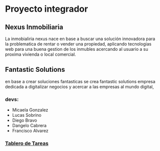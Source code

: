 # Proyecto integrador
## Nexus Inmobiliaria
La inmobialiria nexus nace en base a buscar una solución innovadora para la problematica de rentar o vender una propiedad, aplicando tecnologias web para una buena gestion de los inmubles acercando al usuario a su proxima vivienda  o local comercial.
## Fantastic Solutions

en base a crear soluciones fantasticas se crea fantastic solutions empresa dedicada a digitalizar negocios y acercar a las empresas al mundo digital,

### devs:
+ Micaela Gonzalez
+ Lucas Sobrino
+ Diego Bravo
+ Dangelo Cabrera
+ Francisco Alvarez

### [Tablero de Tareas](https://trello.com/b/K49o9wov/inmobiliaria-nexus "Nexus")
